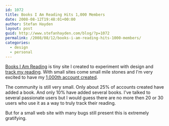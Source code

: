 ```yaml
---
id: 1072
title: Books I Am Reading Hits 1,000 Members
date: 2008-08-12T19:48:01+00:00
author: Stefan Hayden
layout: post
guid: http://www.stefanhayden.com/blog/?p=1072
permalink: /2008/08/12/books-i-am-reading-hits-1000-members/
categories:
  - design
  - personal
---
```

<a href="http://www.booksiamreading.com">Books I Am Reading</a> is tiny site I created to experiment with design and <a href="http://www.booksiamreading.com/stefanhayden">track my reading</a>. With small sites come small mile stones and I'm very excited to have my <a href="http://www.booksiamreading.com/1282384764">1,000th account created</a>.

The community is still very small. Only about 25% of accounts created have added a book. And only 10% have added several books. I've talked to several passionate users but I would guess there are no more then 20 or 30 users who use it as a way to truly track their reading.

But for a small web site with many bugs still present this is extremely gratifying. 
